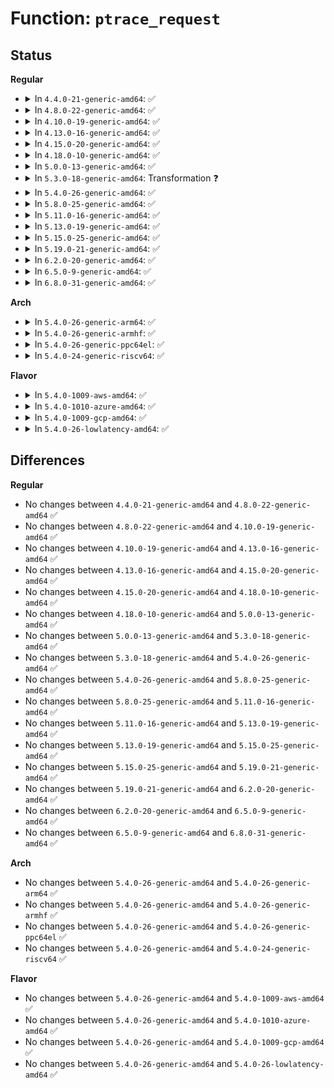# Function: <code>ptrace_request</code>

## Status
<b>Regular</b>
<ul>
<li>
<details>
<summary>In <code>4.4.0-21-generic-amd64</code>: ✅</summary>

```c
int ptrace_request(struct task_struct * child, long int request, long unsigned int addr, long unsigned int data)
```

```json
{
  "name": "ptrace_request",
  "collision_type": "Unique Global",
  "inline_type": "No",
  "funcs": [
    {
      "addr": 18446744071579417632,
      "name": "ptrace_request",
      "external": true,
      "loc": "kernel/ptrace.c:855",
      "file": "kernel/ptrace.c",
      "inline": "seen, unknown",
      "caller_inline": [],
      "caller_func": [
        "arch/x86/kernel/ptrace.c:arch_ptrace",
        "kernel/ptrace.c:compat_ptrace_request"
      ]
    }
  ],
  "symbols": [
    {
      "addr": 18446744071579417632,
      "name": "ptrace_request",
      "section": ".text",
      "bind": "STB_GLOBAL",
      "size": 1488
    }
  ]
}
```
</details>
</li>
<li>
<details>
<summary>In <code>4.8.0-22-generic-amd64</code>: ✅</summary>

```c
int ptrace_request(struct task_struct * child, long int request, long unsigned int addr, long unsigned int data)
```

```json
{
  "name": "ptrace_request",
  "collision_type": "Unique Global",
  "inline_type": "No",
  "funcs": [
    {
      "addr": 18446744071579430032,
      "name": "ptrace_request",
      "external": true,
      "loc": "kernel/ptrace.c:860",
      "file": "kernel/ptrace.c",
      "inline": "seen, unknown",
      "caller_inline": [],
      "caller_func": [
        "arch/x86/kernel/ptrace.c:arch_ptrace",
        "kernel/ptrace.c:compat_ptrace_request"
      ]
    }
  ],
  "symbols": [
    {
      "addr": 18446744071579430032,
      "name": "ptrace_request",
      "section": ".text",
      "bind": "STB_GLOBAL",
      "size": 1525
    }
  ]
}
```
</details>
</li>
<li>
<details>
<summary>In <code>4.10.0-19-generic-amd64</code>: ✅</summary>

```c
int ptrace_request(struct task_struct * child, long int request, long unsigned int addr, long unsigned int data)
```

```json
{
  "name": "ptrace_request",
  "collision_type": "Unique Global",
  "inline_type": "No",
  "funcs": [
    {
      "addr": 18446744071579450400,
      "name": "ptrace_request",
      "external": true,
      "loc": "kernel/ptrace.c:870",
      "file": "kernel/ptrace.c",
      "inline": "seen, unknown",
      "caller_inline": [],
      "caller_func": [
        "arch/x86/kernel/ptrace.c:arch_ptrace",
        "kernel/ptrace.c:compat_ptrace_request"
      ]
    }
  ],
  "symbols": [
    {
      "addr": 18446744071579450400,
      "name": "ptrace_request",
      "section": ".text",
      "bind": "STB_GLOBAL",
      "size": 1519
    }
  ]
}
```
</details>
</li>
<li>
<details>
<summary>In <code>4.13.0-16-generic-amd64</code>: ✅</summary>

```c
int ptrace_request(struct task_struct * child, long int request, long unsigned int addr, long unsigned int data)
```

```json
{
  "name": "ptrace_request",
  "collision_type": "Unique Global",
  "inline_type": "No",
  "funcs": [
    {
      "addr": 18446744071579438352,
      "name": "ptrace_request",
      "external": true,
      "loc": "kernel/ptrace.c:885",
      "file": "kernel/ptrace.c",
      "inline": "seen, unknown",
      "caller_inline": [],
      "caller_func": [
        "arch/x86/kernel/ptrace.c:arch_ptrace",
        "kernel/ptrace.c:compat_ptrace_request"
      ]
    }
  ],
  "symbols": [
    {
      "addr": 18446744071579438352,
      "name": "ptrace_request",
      "section": ".text",
      "bind": "STB_GLOBAL",
      "size": 1486
    }
  ]
}
```
</details>
</li>
<li>
<details>
<summary>In <code>4.15.0-20-generic-amd64</code>: ✅</summary>

```c
int ptrace_request(struct task_struct * child, long int request, long unsigned int addr, long unsigned int data)
```

```json
{
  "name": "ptrace_request",
  "collision_type": "Unique Global",
  "inline_type": "No",
  "funcs": [
    {
      "addr": 18446744071579466624,
      "name": "ptrace_request",
      "external": true,
      "loc": "kernel/ptrace.c:883",
      "file": "kernel/ptrace.c",
      "inline": "seen, unknown",
      "caller_inline": [],
      "caller_func": [
        "arch/x86/kernel/ptrace.c:arch_ptrace",
        "kernel/ptrace.c:compat_ptrace_request"
      ]
    }
  ],
  "symbols": [
    {
      "addr": 18446744071579466624,
      "name": "ptrace_request",
      "section": ".text",
      "bind": "STB_GLOBAL",
      "size": 1492
    }
  ]
}
```
</details>
</li>
<li>
<details>
<summary>In <code>4.18.0-10-generic-amd64</code>: ✅</summary>

```c
int ptrace_request(struct task_struct * child, long int request, long unsigned int addr, long unsigned int data)
```

```json
{
  "name": "ptrace_request",
  "collision_type": "Unique Global",
  "inline_type": "No",
  "funcs": [
    {
      "addr": 18446744071579481232,
      "name": "ptrace_request",
      "external": true,
      "loc": "kernel/ptrace.c:883",
      "file": "kernel/ptrace.c",
      "inline": "seen, unknown",
      "caller_inline": [],
      "caller_func": [
        "arch/x86/kernel/ptrace.c:arch_ptrace",
        "kernel/ptrace.c:compat_ptrace_request"
      ]
    }
  ],
  "symbols": [
    {
      "addr": 18446744071579481232,
      "name": "ptrace_request",
      "section": ".text",
      "bind": "STB_GLOBAL",
      "size": 1564
    }
  ]
}
```
</details>
</li>
<li>
<details>
<summary>In <code>5.0.0-13-generic-amd64</code>: ✅</summary>

```c
int ptrace_request(struct task_struct * child, long int request, long unsigned int addr, long unsigned int data)
```

```json
{
  "name": "ptrace_request",
  "collision_type": "Unique Global",
  "inline_type": "No",
  "funcs": [
    {
      "addr": 18446744071579514576,
      "name": "ptrace_request",
      "external": true,
      "loc": "kernel/ptrace.c:883",
      "file": "kernel/ptrace.c",
      "inline": "seen, unknown",
      "caller_inline": [],
      "caller_func": [
        "arch/x86/kernel/ptrace.c:arch_ptrace",
        "kernel/ptrace.c:compat_ptrace_request"
      ]
    }
  ],
  "symbols": [
    {
      "addr": 18446744071579514576,
      "name": "ptrace_request",
      "section": ".text",
      "bind": "STB_GLOBAL",
      "size": 1505
    }
  ]
}
```
</details>
</li>
<li>
<details>
<summary>In <code>5.3.0-18-generic-amd64</code>: Transformation ❓</summary>

```c
int ptrace_request(struct task_struct * child, long int request, long unsigned int addr, long unsigned int data)
```

```json
{
  "name": "ptrace_request",
  "collision_type": "Unique Global",
  "inline_type": "No",
  "funcs": [
    {
      "addr": 0,
      "name": "ptrace_request",
      "external": true,
      "loc": "kernel/ptrace.c:997",
      "file": "kernel/ptrace.c",
      "inline": "seen, unknown",
      "caller_inline": [],
      "caller_func": [
        "arch/x86/kernel/ptrace.c:arch_ptrace",
        "kernel/ptrace.c:compat_ptrace_request"
      ]
    }
  ],
  "symbols": [
    {
      "addr": 18446744071579536440,
      "name": "ptrace_request.cold",
      "section": ".text",
      "bind": "STB_LOCAL",
      "size": 19
    },
    {
      "addr": 18446744071579534224,
      "name": "ptrace_request",
      "section": ".text",
      "bind": "STB_GLOBAL",
      "size": 1488
    }
  ]
}
```
</details>
</li>
<li>
<details>
<summary>In <code>5.4.0-26-generic-amd64</code>: ✅</summary>

```c
int ptrace_request(struct task_struct * child, long int request, long unsigned int addr, long unsigned int data)
```

```json
{
  "name": "ptrace_request",
  "collision_type": "Unique Global",
  "inline_type": "No",
  "funcs": [
    {
      "addr": 18446744071579560368,
      "name": "ptrace_request",
      "external": true,
      "loc": "kernel/ptrace.c:1002",
      "file": "kernel/ptrace.c",
      "inline": "seen, unknown",
      "caller_inline": [],
      "caller_func": [
        "arch/x86/kernel/ptrace.c:arch_ptrace",
        "kernel/ptrace.c:compat_ptrace_request"
      ]
    }
  ],
  "symbols": [
    {
      "addr": 18446744071579560368,
      "name": "ptrace_request",
      "section": ".text",
      "bind": "STB_GLOBAL",
      "size": 1482
    }
  ]
}
```
</details>
</li>
<li>
<details>
<summary>In <code>5.8.0-25-generic-amd64</code>: ✅</summary>

```c
int ptrace_request(struct task_struct * child, long int request, long unsigned int addr, long unsigned int data)
```

```json
{
  "name": "ptrace_request",
  "collision_type": "Unique Global",
  "inline_type": "No",
  "funcs": [
    {
      "addr": 18446744071579592016,
      "name": "ptrace_request",
      "external": true,
      "loc": "kernel/ptrace.c:1002",
      "file": "kernel/ptrace.c",
      "inline": "seen, unknown",
      "caller_inline": [],
      "caller_func": [
        "arch/x86/kernel/ptrace.c:arch_ptrace",
        "kernel/ptrace.c:compat_ptrace_request"
      ]
    }
  ],
  "symbols": [
    {
      "addr": 18446744071579592016,
      "name": "ptrace_request",
      "section": ".text",
      "bind": "STB_GLOBAL",
      "size": 1476
    }
  ]
}
```
</details>
</li>
<li>
<details>
<summary>In <code>5.11.0-16-generic-amd64</code>: ✅</summary>

```c
int ptrace_request(struct task_struct * child, long int request, long unsigned int addr, long unsigned int data)
```

```json
{
  "name": "ptrace_request",
  "collision_type": "Unique Global",
  "inline_type": "No",
  "funcs": [
    {
      "addr": 18446744071579572032,
      "name": "ptrace_request",
      "external": true,
      "loc": "kernel/ptrace.c:996",
      "file": "kernel/ptrace.c",
      "inline": "seen, unknown",
      "caller_inline": [],
      "caller_func": [
        "arch/x86/kernel/ptrace.c:arch_ptrace",
        "kernel/ptrace.c:compat_ptrace_request"
      ]
    }
  ],
  "symbols": [
    {
      "addr": 18446744071579572032,
      "name": "ptrace_request",
      "section": ".text",
      "bind": "STB_GLOBAL",
      "size": 1480
    }
  ]
}
```
</details>
</li>
<li>
<details>
<summary>In <code>5.13.0-19-generic-amd64</code>: ✅</summary>

```c
int ptrace_request(struct task_struct * child, long int request, long unsigned int addr, long unsigned int data)
```

```json
{
  "name": "ptrace_request",
  "collision_type": "Unique Global",
  "inline_type": "No",
  "funcs": [
    {
      "addr": 18446744071579577600,
      "name": "ptrace_request",
      "external": true,
      "loc": "kernel/ptrace.c:1031",
      "file": "kernel/ptrace.c",
      "inline": "seen, unknown",
      "caller_inline": [],
      "caller_func": [
        "arch/x86/kernel/ptrace.c:arch_ptrace",
        "kernel/ptrace.c:compat_ptrace_request"
      ]
    }
  ],
  "symbols": [
    {
      "addr": 18446744071579577600,
      "name": "ptrace_request",
      "section": ".text",
      "bind": "STB_GLOBAL",
      "size": 1586
    }
  ]
}
```
</details>
</li>
<li>
<details>
<summary>In <code>5.15.0-25-generic-amd64</code>: ✅</summary>

```c
int ptrace_request(struct task_struct * child, long int request, long unsigned int addr, long unsigned int data)
```

```json
{
  "name": "ptrace_request",
  "collision_type": "Unique Global",
  "inline_type": "No",
  "funcs": [
    {
      "addr": 18446744071579651744,
      "name": "ptrace_request",
      "external": true,
      "loc": "kernel/ptrace.c:1031",
      "file": "kernel/ptrace.c",
      "inline": "seen, unknown",
      "caller_inline": [],
      "caller_func": [
        "arch/x86/kernel/ptrace.c:arch_ptrace",
        "kernel/ptrace.c:compat_ptrace_request"
      ]
    }
  ],
  "symbols": [
    {
      "addr": 18446744071579651744,
      "name": "ptrace_request",
      "section": ".text",
      "bind": "STB_GLOBAL",
      "size": 1586
    }
  ]
}
```
</details>
</li>
<li>
<details>
<summary>In <code>5.19.0-21-generic-amd64</code>: ✅</summary>

```c
int ptrace_request(struct task_struct * child, long int request, long unsigned int addr, long unsigned int data)
```

```json
{
  "name": "ptrace_request",
  "collision_type": "Unique Global",
  "inline_type": "No",
  "funcs": [
    {
      "addr": 18446744071579747040,
      "name": "ptrace_request",
      "external": true,
      "loc": "kernel/ptrace.c:1030",
      "file": "kernel/ptrace.c",
      "inline": "seen, unknown",
      "caller_inline": [],
      "caller_func": [
        "arch/x86/kernel/ptrace.c:arch_ptrace",
        "kernel/ptrace.c:compat_ptrace_request"
      ]
    }
  ],
  "symbols": [
    {
      "addr": 18446744071579747040,
      "name": "ptrace_request",
      "section": ".text",
      "bind": "STB_GLOBAL",
      "size": 1871
    }
  ]
}
```
</details>
</li>
<li>
<details>
<summary>In <code>6.2.0-20-generic-amd64</code>: ✅</summary>

```c
int ptrace_request(struct task_struct * child, long int request, long unsigned int addr, long unsigned int data)
```

```json
{
  "name": "ptrace_request",
  "collision_type": "Unique Global",
  "inline_type": "No",
  "funcs": [
    {
      "addr": 18446744071579878480,
      "name": "ptrace_request",
      "external": true,
      "loc": "kernel/ptrace.c:1030",
      "file": "kernel/ptrace.c",
      "inline": "seen, unknown",
      "caller_inline": [],
      "caller_func": [
        "arch/x86/kernel/ptrace.c:arch_ptrace",
        "kernel/ptrace.c:compat_ptrace_request"
      ]
    }
  ],
  "symbols": [
    {
      "addr": 18446744071579878480,
      "name": "ptrace_request",
      "section": ".text",
      "bind": "STB_GLOBAL",
      "size": 2032
    }
  ]
}
```
</details>
</li>
<li>
<details>
<summary>In <code>6.5.0-9-generic-amd64</code>: ✅</summary>

```c
int ptrace_request(struct task_struct * child, long int request, long unsigned int addr, long unsigned int data)
```

```json
{
  "name": "ptrace_request",
  "collision_type": "Unique Global",
  "inline_type": "No",
  "funcs": [
    {
      "addr": 18446744071579927792,
      "name": "ptrace_request",
      "external": true,
      "loc": "kernel/ptrace.c:1031",
      "file": "kernel/ptrace.c",
      "inline": "seen, unknown",
      "caller_inline": [],
      "caller_func": [
        "arch/x86/kernel/ptrace.c:arch_ptrace",
        "kernel/ptrace.c:compat_ptrace_request"
      ]
    }
  ],
  "symbols": [
    {
      "addr": 18446744071579927792,
      "name": "ptrace_request",
      "section": ".text",
      "bind": "STB_GLOBAL",
      "size": 1971
    }
  ]
}
```
</details>
</li>
<li>
<details>
<summary>In <code>6.8.0-31-generic-amd64</code>: ✅</summary>

```c
int ptrace_request(struct task_struct * child, long int request, long unsigned int addr, long unsigned int data)
```

```json
{
  "name": "ptrace_request",
  "collision_type": "Unique Global",
  "inline_type": "No",
  "funcs": [
    {
      "addr": 18446744071579967104,
      "name": "ptrace_request",
      "external": true,
      "loc": "kernel/ptrace.c:1014",
      "file": "kernel/ptrace.c",
      "inline": "seen, unknown",
      "caller_inline": [],
      "caller_func": [
        "arch/x86/kernel/ptrace.c:arch_ptrace",
        "kernel/ptrace.c:compat_ptrace_request"
      ]
    }
  ],
  "symbols": [
    {
      "addr": 18446744071579967104,
      "name": "ptrace_request",
      "section": ".text",
      "bind": "STB_GLOBAL",
      "size": 1971
    }
  ]
}
```
</details>
</li>
</ul>
<b>Arch</b>
<ul>
<li>
<details>
<summary>In <code>5.4.0-26-generic-arm64</code>: ✅</summary>

```c
int ptrace_request(struct task_struct * child, long int request, long unsigned int addr, long unsigned int data)
```

```json
{
  "name": "ptrace_request",
  "collision_type": "Unique Global",
  "inline_type": "No",
  "funcs": [
    {
      "addr": 18446603336490716712,
      "name": "ptrace_request",
      "external": true,
      "loc": "kernel/ptrace.c:1002",
      "file": "kernel/ptrace.c",
      "inline": "seen, unknown",
      "caller_inline": [],
      "caller_func": [
        "arch/arm64/kernel/ptrace.c:arch_ptrace",
        "kernel/ptrace.c:compat_ptrace_request"
      ]
    }
  ],
  "symbols": [
    {
      "addr": 18446603336490716712,
      "name": "ptrace_request",
      "section": ".text",
      "bind": "STB_GLOBAL",
      "size": 2816
    }
  ]
}
```
</details>
</li>
<li>
<details>
<summary>In <code>5.4.0-26-generic-armhf</code>: ✅</summary>

```c
int ptrace_request(struct task_struct * child, long int request, long unsigned int addr, long unsigned int data)
```

```json
{
  "name": "ptrace_request",
  "collision_type": "Unique Global",
  "inline_type": "No",
  "funcs": [
    {
      "addr": 3224775196,
      "name": "ptrace_request",
      "external": true,
      "loc": "kernel/ptrace.c:1002",
      "file": "kernel/ptrace.c",
      "inline": "seen, unknown",
      "caller_inline": [],
      "caller_func": [
        "arch/arm/kernel/ptrace.c:arch_ptrace"
      ]
    }
  ],
  "symbols": [
    {
      "addr": 3224775196,
      "name": "ptrace_request",
      "section": ".text",
      "bind": "STB_GLOBAL",
      "size": 2276
    }
  ]
}
```
</details>
</li>
<li>
<details>
<summary>In <code>5.4.0-26-generic-ppc64el</code>: ✅</summary>

```c
int ptrace_request(struct task_struct * child, long int request, long unsigned int addr, long unsigned int data)
```

```json
{
  "name": "ptrace_request",
  "collision_type": "Unique Global",
  "inline_type": "No",
  "funcs": [
    {
      "addr": 13835058055283540656,
      "name": "ptrace_request",
      "external": true,
      "loc": "kernel/ptrace.c:1002",
      "file": "kernel/ptrace.c",
      "inline": "seen, unknown",
      "caller_inline": [],
      "caller_func": [
        "arch/powerpc/kernel/ptrace.c:arch_ptrace",
        "kernel/ptrace.c:compat_ptrace_request"
      ]
    }
  ],
  "symbols": [
    {
      "addr": 13835058055283540656,
      "name": "ptrace_request",
      "section": ".text",
      "bind": "STB_GLOBAL",
      "size": 2404
    }
  ]
}
```
</details>
</li>
<li>
<details>
<summary>In <code>5.4.0-24-generic-riscv64</code>: ✅</summary>

```c
int ptrace_request(struct task_struct * child, long int request, long unsigned int addr, long unsigned int data)
```

```json
{
  "name": "ptrace_request",
  "collision_type": "Unique Global",
  "inline_type": "No",
  "funcs": [
    {
      "addr": 18446743936271435700,
      "name": "ptrace_request",
      "external": true,
      "loc": "kernel/ptrace.c:1002",
      "file": "kernel/ptrace.c",
      "inline": "seen, unknown",
      "caller_inline": [],
      "caller_func": [
        "arch/riscv/kernel/ptrace.c:arch_ptrace"
      ]
    }
  ],
  "symbols": [
    {
      "addr": 18446743936271435700,
      "name": "ptrace_request",
      "section": ".text",
      "bind": "STB_GLOBAL",
      "size": 1394
    }
  ]
}
```
</details>
</li>
</ul>
<b>Flavor</b>
<ul>
<li>
<details>
<summary>In <code>5.4.0-1009-aws-amd64</code>: ✅</summary>

```c
int ptrace_request(struct task_struct * child, long int request, long unsigned int addr, long unsigned int data)
```

```json
{
  "name": "ptrace_request",
  "collision_type": "Unique Global",
  "inline_type": "No",
  "funcs": [
    {
      "addr": 18446744071579536672,
      "name": "ptrace_request",
      "external": true,
      "loc": "kernel/ptrace.c:1002",
      "file": "kernel/ptrace.c",
      "inline": "seen, unknown",
      "caller_inline": [],
      "caller_func": [
        "arch/x86/kernel/ptrace.c:arch_ptrace",
        "kernel/ptrace.c:compat_ptrace_request"
      ]
    }
  ],
  "symbols": [
    {
      "addr": 18446744071579536672,
      "name": "ptrace_request",
      "section": ".text",
      "bind": "STB_GLOBAL",
      "size": 1482
    }
  ]
}
```
</details>
</li>
<li>
<details>
<summary>In <code>5.4.0-1010-azure-amd64</code>: ✅</summary>

```c
int ptrace_request(struct task_struct * child, long int request, long unsigned int addr, long unsigned int data)
```

```json
{
  "name": "ptrace_request",
  "collision_type": "Unique Global",
  "inline_type": "No",
  "funcs": [
    {
      "addr": 18446744071579465456,
      "name": "ptrace_request",
      "external": true,
      "loc": "kernel/ptrace.c:1002",
      "file": "kernel/ptrace.c",
      "inline": "seen, unknown",
      "caller_inline": [],
      "caller_func": [
        "arch/x86/kernel/ptrace.c:arch_ptrace",
        "kernel/ptrace.c:compat_ptrace_request"
      ]
    }
  ],
  "symbols": [
    {
      "addr": 18446744071579465456,
      "name": "ptrace_request",
      "section": ".text",
      "bind": "STB_GLOBAL",
      "size": 1470
    }
  ]
}
```
</details>
</li>
<li>
<details>
<summary>In <code>5.4.0-1009-gcp-amd64</code>: ✅</summary>

```c
int ptrace_request(struct task_struct * child, long int request, long unsigned int addr, long unsigned int data)
```

```json
{
  "name": "ptrace_request",
  "collision_type": "Unique Global",
  "inline_type": "No",
  "funcs": [
    {
      "addr": 18446744071579533952,
      "name": "ptrace_request",
      "external": true,
      "loc": "kernel/ptrace.c:1002",
      "file": "kernel/ptrace.c",
      "inline": "seen, unknown",
      "caller_inline": [],
      "caller_func": [
        "arch/x86/kernel/ptrace.c:arch_ptrace",
        "kernel/ptrace.c:compat_ptrace_request"
      ]
    }
  ],
  "symbols": [
    {
      "addr": 18446744071579533952,
      "name": "ptrace_request",
      "section": ".text",
      "bind": "STB_GLOBAL",
      "size": 1482
    }
  ]
}
```
</details>
</li>
<li>
<details>
<summary>In <code>5.4.0-26-lowlatency-amd64</code>: ✅</summary>

```c
int ptrace_request(struct task_struct * child, long int request, long unsigned int addr, long unsigned int data)
```

```json
{
  "name": "ptrace_request",
  "collision_type": "Unique Global",
  "inline_type": "No",
  "funcs": [
    {
      "addr": 18446744071579567024,
      "name": "ptrace_request",
      "external": true,
      "loc": "kernel/ptrace.c:1002",
      "file": "kernel/ptrace.c",
      "inline": "seen, unknown",
      "caller_inline": [],
      "caller_func": [
        "arch/x86/kernel/ptrace.c:arch_ptrace",
        "kernel/ptrace.c:compat_ptrace_request"
      ]
    }
  ],
  "symbols": [
    {
      "addr": 18446744071579567024,
      "name": "ptrace_request",
      "section": ".text",
      "bind": "STB_GLOBAL",
      "size": 1471
    }
  ]
}
```
</details>
</li>
</ul>

## Differences
<b>Regular</b>
<ul>
<li>
No changes between <code>4.4.0-21-generic-amd64</code> and <code>4.8.0-22-generic-amd64</code> ✅
</li>
<li>
No changes between <code>4.8.0-22-generic-amd64</code> and <code>4.10.0-19-generic-amd64</code> ✅
</li>
<li>
No changes between <code>4.10.0-19-generic-amd64</code> and <code>4.13.0-16-generic-amd64</code> ✅
</li>
<li>
No changes between <code>4.13.0-16-generic-amd64</code> and <code>4.15.0-20-generic-amd64</code> ✅
</li>
<li>
No changes between <code>4.15.0-20-generic-amd64</code> and <code>4.18.0-10-generic-amd64</code> ✅
</li>
<li>
No changes between <code>4.18.0-10-generic-amd64</code> and <code>5.0.0-13-generic-amd64</code> ✅
</li>
<li>
No changes between <code>5.0.0-13-generic-amd64</code> and <code>5.3.0-18-generic-amd64</code> ✅
</li>
<li>
No changes between <code>5.3.0-18-generic-amd64</code> and <code>5.4.0-26-generic-amd64</code> ✅
</li>
<li>
No changes between <code>5.4.0-26-generic-amd64</code> and <code>5.8.0-25-generic-amd64</code> ✅
</li>
<li>
No changes between <code>5.8.0-25-generic-amd64</code> and <code>5.11.0-16-generic-amd64</code> ✅
</li>
<li>
No changes between <code>5.11.0-16-generic-amd64</code> and <code>5.13.0-19-generic-amd64</code> ✅
</li>
<li>
No changes between <code>5.13.0-19-generic-amd64</code> and <code>5.15.0-25-generic-amd64</code> ✅
</li>
<li>
No changes between <code>5.15.0-25-generic-amd64</code> and <code>5.19.0-21-generic-amd64</code> ✅
</li>
<li>
No changes between <code>5.19.0-21-generic-amd64</code> and <code>6.2.0-20-generic-amd64</code> ✅
</li>
<li>
No changes between <code>6.2.0-20-generic-amd64</code> and <code>6.5.0-9-generic-amd64</code> ✅
</li>
<li>
No changes between <code>6.5.0-9-generic-amd64</code> and <code>6.8.0-31-generic-amd64</code> ✅
</li>
</ul>
<b>Arch</b>
<ul>
<li>
No changes between <code>5.4.0-26-generic-amd64</code> and <code>5.4.0-26-generic-arm64</code> ✅
</li>
<li>
No changes between <code>5.4.0-26-generic-amd64</code> and <code>5.4.0-26-generic-armhf</code> ✅
</li>
<li>
No changes between <code>5.4.0-26-generic-amd64</code> and <code>5.4.0-26-generic-ppc64el</code> ✅
</li>
<li>
No changes between <code>5.4.0-26-generic-amd64</code> and <code>5.4.0-24-generic-riscv64</code> ✅
</li>
</ul>
<b>Flavor</b>
<ul>
<li>
No changes between <code>5.4.0-26-generic-amd64</code> and <code>5.4.0-1009-aws-amd64</code> ✅
</li>
<li>
No changes between <code>5.4.0-26-generic-amd64</code> and <code>5.4.0-1010-azure-amd64</code> ✅
</li>
<li>
No changes between <code>5.4.0-26-generic-amd64</code> and <code>5.4.0-1009-gcp-amd64</code> ✅
</li>
<li>
No changes between <code>5.4.0-26-generic-amd64</code> and <code>5.4.0-26-lowlatency-amd64</code> ✅
</li>
</ul>
